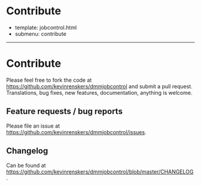 # Contribute
- template: jobcontrol.html
- submenu: contribute
---------------------

# Contribute
Please feel free to fork the code at https://github.com/kevinrenskers/dmmjobcontrol and submit a pull request. Translations, bug fixes, new features, documentation, anything is welcome.

## Feature requests / bug reports
Please file an issue at https://github.com/kevinrenskers/dmmjobcontrol/issues.

## Changelog
Can be found at https://github.com/kevinrenskers/dmmjobcontrol/blob/master/CHANGELOG.